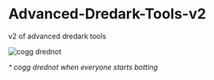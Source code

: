 # Advanced-Dredark-Tools-v2
v2 of advanced dredark tools

![cogg drednot](https://cdn.discordapp.com/attachments/752138183814283328/781794370340519948/a_601be13fa20df060dbd7464d0e513f57_1_1.png)

*^ cogg drednot when everyone starts botting*
